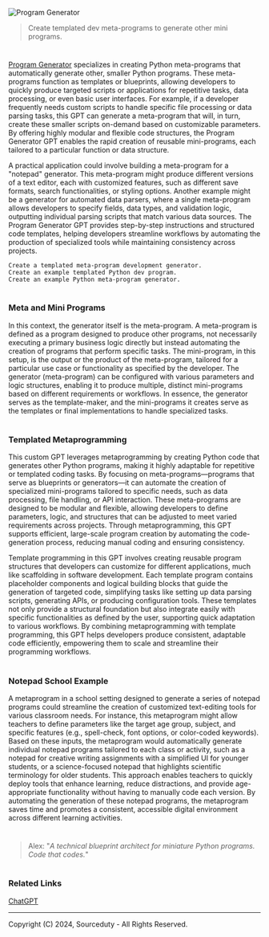 ![Program Generator](https://github.com/user-attachments/assets/966dd8b3-e7e3-4eb2-8ce6-9251a43dcc12)

> Create templated dev meta-programs to generate other mini programs.
#

[Program Generator](https://chatgpt.com/g/g-EFrOSQR04-program-generator) specializes in creating Python meta-programs that automatically generate other, smaller Python programs. These meta-programs function as templates or blueprints, allowing developers to quickly produce targeted scripts or applications for repetitive tasks, data processing, or even basic user interfaces. For example, if a developer frequently needs custom scripts to handle specific file processing or data parsing tasks, this GPT can generate a meta-program that will, in turn, create these smaller scripts on-demand based on customizable parameters. By offering highly modular and flexible code structures, the Program Generator GPT enables the rapid creation of reusable mini-programs, each tailored to a particular function or data structure.

A practical application could involve building a meta-program for a "notepad" generator. This meta-program might produce different versions of a text editor, each with customized features, such as different save formats, search functionalities, or styling options. Another example might be a generator for automated data parsers, where a single meta-program allows developers to specify fields, data types, and validation logic, outputting individual parsing scripts that match various data sources. The Program Generator GPT provides step-by-step instructions and structured code templates, helping developers streamline workflows by automating the production of specialized tools while maintaining consistency across projects.

```
Create a templated meta-program development generator.
Create an example templated Python dev program.
Create an example Python meta-program generator.
```

#
### Meta and Mini Programs

In this context, the generator itself is the meta-program. A meta-program is defined as a program designed to produce other programs, not necessarily executing a primary business logic directly but instead automating the creation of programs that perform specific tasks. The mini-program, in this setup, is the output or the product of the meta-program, tailored for a particular use case or functionality as specified by the developer. The generator (meta-program) can be configured with various parameters and logic structures, enabling it to produce multiple, distinct mini-programs based on different requirements or workflows. In essence, the generator serves as the template-maker, and the mini-programs it creates serve as the templates or final implementations to handle specialized tasks.

#
### Templated Metaprogramming

This custom GPT leverages metaprogramming by creating Python code that generates other Python programs, making it highly adaptable for repetitive or templated coding tasks. By focusing on meta-programs—programs that serve as blueprints or generators—it can automate the creation of specialized mini-programs tailored to specific needs, such as data processing, file handling, or API interaction. These meta-programs are designed to be modular and flexible, allowing developers to define parameters, logic, and structures that can be adjusted to meet varied requirements across projects. Through metaprogramming, this GPT supports efficient, large-scale program creation by automating the code-generation process, reducing manual coding and ensuring consistency.

Template programming in this GPT involves creating reusable program structures that developers can customize for different applications, much like scaffolding in software development. Each template program contains placeholder components and logical building blocks that guide the generation of targeted code, simplifying tasks like setting up data parsing scripts, generating APIs, or producing configuration tools. These templates not only provide a structural foundation but also integrate easily with specific functionalities as defined by the user, supporting quick adaptation to various workflows. By combining metaprogramming with template programming, this GPT helps developers produce consistent, adaptable code efficiently, empowering them to scale and streamline their programming workflows.

#
### Notepad School Example

A metaprogram in a school setting designed to generate a series of notepad programs could streamline the creation of customized text-editing tools for various classroom needs. For instance, this metaprogram might allow teachers to define parameters like the target age group, subject, and specific features (e.g., spell-check, font options, or color-coded keywords). Based on these inputs, the metaprogram would automatically generate individual notepad programs tailored to each class or activity, such as a notepad for creative writing assignments with a simplified UI for younger students, or a science-focused notepad that highlights scientific terminology for older students. This approach enables teachers to quickly deploy tools that enhance learning, reduce distractions, and provide age-appropriate functionality without having to manually code each version. By automating the generation of these notepad programs, the metaprogram saves time and promotes a consistent, accessible digital environment across different learning activities.

#

> Alex: "*A technical blueprint architect for miniature Python programs. Code that codes.*"

#
### Related Links

[ChatGPT](https://github.com/sourceduty/ChatGPT)

***
Copyright (C) 2024, Sourceduty - All Rights Reserved.
